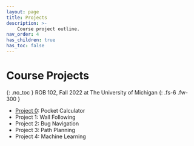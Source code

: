 ```yaml
---
layout: page
title: Projects
description: >-
    Course project outline.
nav_order: 4
has_children: true
has_toc: false
---
```


# Course Projects
{: .no_toc }
ROB 102, Fall 2022 at The University of Michigan
{: .fs-6 .fw-300 }

* [Project 0](https://robotics102.org/um-f23/projects/p0.html): Pocket Calculator
* Project 1: Wall Following
* Project 2: Bug Navigation
* Project 3: Path Planning
* Project 4: Machine Learning
